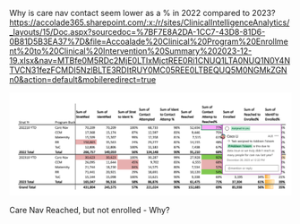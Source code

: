 Why is care nav contact seem lower as a % in 2022 compared to 2023?
https://accolade365.sharepoint.com/:x:/r/sites/ClinicalIntelligenceAnalytics/_layouts/15/Doc.aspx?sourcedoc=%7BF7E8A2DA-1CC7-43D8-81D6-0B81D5B3EA37%7D&file=Accoalade%20Clinical%20Program%20Enrollment%20to%20Clinical%20Intervention%20Summary%202023-12-19.xlsx&nav=MTBfe0M5RDc2MjE0LTIxMjctREE0Ri1CNUQ1LTA0NUQ1N0Y4NTVCN31fezFCMDI5NzlBLTE3RDItRUY0MC05REE0LTBEQUQ5M0NGMkZGNn0&action=default&mobileredirect=true

![Alt text](../../attachments/care_nav_comm.png)

Care Nav Reached, but not enrolled - Why?
